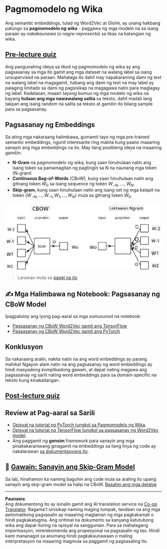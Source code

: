 <!--
CO_OP_TRANSLATOR_METADATA:
{
  "original_hash": "31b46ba1f3aa78578134d4829f88be53",
  "translation_date": "2025-08-28T02:42:03+00:00",
  "source_file": "lessons/5-NLP/15-LanguageModeling/README.md",
  "language_code": "tl"
}
-->
# Pagmomodelo ng Wika

Ang semantic embeddings, tulad ng Word2Vec at GloVe, ay unang hakbang patungo sa **pagmomodelo ng wika** - paggawa ng mga modelo na sa isang paraan ay *nakakaunawa* (o *nagre-representa*) sa likas na katangian ng wika.

## [Pre-lecture quiz](https://ff-quizzes.netlify.app/en/ai/quiz/29)

Ang pangunahing ideya sa likod ng pagmomodelo ng wika ay ang pagsasanay sa mga ito gamit ang mga dataset na walang label sa isang unsupervised na paraan. Mahalaga ito dahil may napakaraming dami ng text na walang label na magagamit, habang ang dami ng text na may label ay palaging limitado sa dami ng pagsisikap na magagawa natin para maglagay ng label. Kadalasan, maaari tayong bumuo ng mga modelo ng wika na kayang **hulaan ang mga nawawalang salita** sa teksto, dahil madali lang takpan ang isang random na salita sa teksto at gamitin ito bilang sample para sa pagsasanay.

## Pagsasanay ng Embeddings

Sa ating mga nakaraang halimbawa, gumamit tayo ng mga pre-trained semantic embeddings, ngunit interesante ring makita kung paano maaaring sanayin ang mga embeddings na ito. May ilang posibleng ideya na maaaring gamitin:

* **N-Gram** na pagmomodelo ng wika, kung saan hinuhulaan natin ang isang token sa pamamagitan ng pagtingin sa N na naunang mga token (N-gram)
* **Continuous Bag-of-Words** (CBoW), kung saan hinuhulaan natin ang gitnang token $W_0$ sa isang sequence ng token $W_{-N}$, ..., $W_N$.
* **Skip-gram**, kung saan hinuhulaan natin ang isang set ng mga kalapit na token {$W_{-N},\dots, W_{-1}, W_1,\dots, W_N$} mula sa gitnang token $W_0$.

![larawan mula sa papel tungkol sa pag-convert ng mga salita sa vectors](../../../../../translated_images/example-algorithms-for-converting-words-to-vectors.fbe9207a726922f6f0f5de66427e8a6eda63809356114e28fb1fa5f4a83ebda7.tl.png)

> Larawan mula sa [papel na ito](https://arxiv.org/pdf/1301.3781.pdf)

## ✍️ Mga Halimbawa ng Notebook: Pagsasanay ng CBoW Model

Ipagpatuloy ang iyong pag-aaral sa mga sumusunod na notebook:

* [Pagsasanay ng CBoW Word2Vec gamit ang TensorFlow](CBoW-TF.ipynb)
* [Pagsasanay ng CBoW Word2Vec gamit ang PyTorch](CBoW-PyTorch.ipynb)

## Konklusyon

Sa nakaraang aralin, nakita natin na ang word embeddings ay parang mahika! Ngayon alam natin na ang pagsasanay ng word embeddings ay hindi masyadong komplikadong gawain, at dapat nating magawa ang pagsasanay ng sarili nating word embeddings para sa domain-specific na teksto kung kinakailangan.

## [Post-lecture quiz](https://ff-quizzes.netlify.app/en/ai/quiz/30)

## Review at Pag-aaral sa Sarili

* [Opisyal na tutorial ng PyTorch tungkol sa Pagmomodelo ng Wika](https://pytorch.org/tutorials/beginner/nlp/word_embeddings_tutorial.html).
* [Opisyal na tutorial ng TensorFlow tungkol sa pagsasanay ng Word2Vec model](https://www.TensorFlow.org/tutorials/text/word2vec).
* Ang paggamit ng **gensim** framework para sanayin ang mga pinakakaraniwang ginagamit na embeddings sa ilang linya ng code ay nakalarawan [sa dokumentasyong ito](https://pytorch.org/tutorials/beginner/nlp/word_embeddings_tutorial.html).

## 🚀 [Gawain: Sanayin ang Skip-Gram Model](lab/README.md)

Sa lab, hinahamon ka naming baguhin ang code mula sa araling ito upang sanayin ang skip-gram model sa halip na CBoW. [Basahin ang mga detalye](lab/README.md)

---

**Paunawa**:  
Ang dokumentong ito ay isinalin gamit ang AI translation service na [Co-op Translator](https://github.com/Azure/co-op-translator). Bagama't sinisikap naming maging tumpak, tandaan na ang mga awtomatikong pagsasalin ay maaaring maglaman ng mga pagkakamali o hindi pagkakatugma. Ang orihinal na dokumento sa kanyang katutubong wika ang dapat ituring na opisyal na sanggunian. Para sa mahalagang impormasyon, inirerekomenda ang propesyonal na pagsasalin ng tao. Hindi kami mananagot sa anumang hindi pagkakaunawaan o maling interpretasyon na maaaring magmula sa paggamit ng pagsasaling ito.